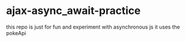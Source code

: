 # ajax-async_await-practice

this repo is just for fun and experiment with asynchronous js 
it uses the pokeApi
